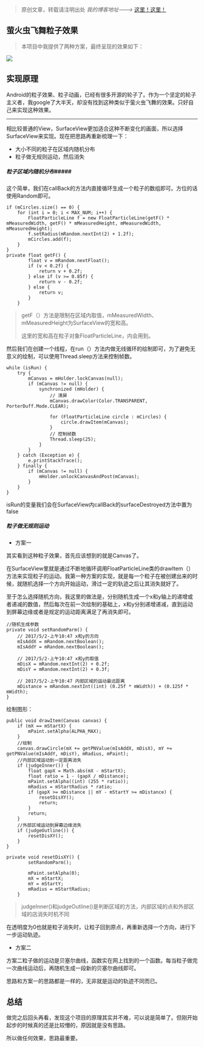 > 原创文章，转载请注明出处
*我的博客地址--->* [这里！这里！](http://ailoli.me/)

## 萤火虫飞舞粒子效果
>本项目中我提供了两种方案，最终呈现的效果如下：

![](http://JadynAi.github.io/img/20170428-blog-particle.gif)

## 实现原理

Android的粒子效果、粒子动画，已经有很多开源的轮子了。作为一个坚定的轮子主义者，我google了大半天，却没有找到这种类似于萤火虫飞舞的效果。只好自己来实现这种效果。

---

相比较普通的View，SurfaceView更加适合这种不断变化的画面，所以选择SurfaceView来实现。现在把思路再重新梳理一下：

- 大小不同的粒子在区域内随机分布
- 粒子做无规则运动，然后消失

##### 粒子区域内随机分布#####

这个简单，我们在callBack的方法内直接循环生成一个粒子的数组即可。方位的话使用Random即可。

```
if (mCircles.size() == 0) {
    for (int i = 0; i < MAX_NUM; i++) {
        FloatParticleLine f = new FloatParticleLine(getF() * mMeasuredWidth, getF() * mMeasuredHeight, mMeasuredWidth, mMeasuredHeight);
        f.setRadius(mRandom.nextInt(2) + 1.2f);
        mCircles.add(f);
    }
}
private float getF() {
        float v = mRandom.nextFloat();
        if (v < 0.2f) {
            return v + 0.2f;
        } else if (v >= 0.85f) {
            return v - 0.2f;
        } else {
            return v;
        }
    }
```

> getF（）方法是限制在区域内取值，mMeasuredWidth、mMeasuredHeight为SurfaceView的宽和高。
>
> 这里的宽和高在粒子对象FloatParticleLine，内会用到。

然后我们在创建一个线程，在run（）方法内做无线循环的绘制即可，为了避免无意义的绘制，可以使用Thread.sleep方法来控制帧数。

```
while (isRun) {
    try {
        mCanvas = mHolder.lockCanvas(null);
        if (mCanvas != null) {
            synchronized (mHolder) {
                // 清屏
                mCanvas.drawColor(Color.TRANSPARENT, PorterDuff.Mode.CLEAR);

                for (FloatParticleLine circle : mCircles) {
                    circle.drawItem(mCanvas);
                }
                // 控制帧数
                Thread.sleep(25);
            }
        }
    } catch (Exception e) {
        e.printStackTrace();
    } finally {
        if (mCanvas != null) {
            mHolder.unlockCanvasAndPost(mCanvas);
        }
    }
}
```

isRun的变量我们会在SurfaceView内callBack的surfaceDestroyed方法中置为false

##### 粒子做无规则运动

- 方案一

其实看到这种粒子效果，首先应该想到的就是Canvas了。

在SurfaceView里就是通过不断地循环调用FloatParticleLine类的drawItem（）方法来实现粒子的运动。我第一种方案的实现，就是每一个粒子在被创建出来的时候，就随机选择一个方向开始运动，滑过一定的轨迹之后让其消失就好了。

至于怎么选择随机方向，我这里的做法是，分别随机生成一个x和y轴上的递增或者递减的数值，然后每次在前一次绘制的基础上，x和y分别递增递减，直到运动到屏幕边缘或者是规定的运动距离满足了再消失即可。

```
//随机生成参数
private void setRandomParm() {
    // 2017/5/2-上午10:47 x和y的方向
    mIsAddX = mRandom.nextBoolean();
    mIsAddY = mRandom.nextBoolean();

    // 2017/5/2-上午10:47 x和y的取值
    mDisX = mRandom.nextInt(2) + 0.2f;
    mDisY = mRandom.nextInt(2) + 0.3f;

    // 2017/5/2-上午10:47 内部区域的运动最远距离
    mDistance = mRandom.nextInt((int) (0.25f * mWidth)) + (0.125f * mWidth);
}
```

绘制图形：

```
public void drawItem(Canvas canvas) {
    if (mX == mStartX) {
        mPaint.setAlpha(ALPHA_MAX);
    }
    //绘制
    canvas.drawCircle(mX += getPNValue(mIsAddX, mDisX), mY += getPNValue(mIsAddY, mDisY), mRadius, mPaint);
    //内部区域运动到一定距离消失
    if (judgeInner()) {
        float gapX = Math.abs(mX - mStartX);
        float ratio = 1 - (gapX / mDistance);
        mPaint.setAlpha((int) (255 * ratio));
        mRadius = mStartRadius * ratio;
        if (gapX >= mDistance || mY - mStartY >= mDistance) {
            resetDisXY();
            return;
        }
        return;
    }
    //外部区域运动到屏幕边缘消失
    if (judgeOutline()) {
        resetDisXY();
    }
}

private void resetDisXY() {
        setRandomParm();

        mPaint.setAlpha(0);
        mX = mStartX;
        mY = mStartY;
        mRadius = mStartRadius;
    }
```

> judgeInner()和judgeOutline()是判断区域的方法，内部区域的点和外部区域的店消失时机不同

在透明度为0也就是粒子消失时，让粒子回到原点，再重新选择一个方向，进行下一步运动轨迹。

- 方案二

方案二粒子做的运动是贝塞尔曲线，函数实在网上找到的一个函数。每当粒子做完一次曲线运动后，再随机生成一段新的贝塞尔曲线即可。

思路和方案一的思路都是一样的，无非就是运动的轨迹不同而已。

## 总结

做完之后回头再看，发现这个项目的原理其实并不难，可以说是简单了。但刚开始起步的时候真的还是比较懵的，原因就是没有思路。

所以做任何效果，思路最重要。


